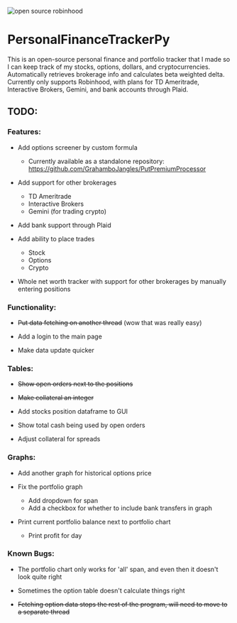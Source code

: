 ![open source robinhood](https://user-images.githubusercontent.com/36944031/111207293-d1bc3980-859f-11eb-9b5e-7f8ead97fc0d.PNG)

# PersonalFinanceTrackerPy
This is an open-source personal finance and portfolio tracker that I made so I can keep track of my stocks, options, dollars, and cryptocurrencies. Automatically retrieves brokerage info and calculates beta weighted delta. Currently only supports Robinhood, with plans for TD Ameritrade, Interactive Brokers, Gemini, and bank accounts through Plaid.

## TODO:

### Features:

- Add options screener by custom formula
  - Currently available as a standalone repository: https://github.com/GrahamboJangles/PutPremiumProcessor

- Add support for other brokerages
  - TD Ameritrade
  - Interactive Brokers
  - Gemini (for trading crypto)
  
- Add bank support through Plaid

- Add ability to place trades
  - Stock
  - Options
  - Crypto

- Whole net worth tracker with support for other brokerages by manually entering positions

### Functionality:

- ~~Put data fetching on another thread~~ (wow that was really easy)

- Add a login to the main page

- Make data update quicker
  
### Tables:

- ~~Show open orders next to the positions~~

- ~~Make collateral an integer~~

- Add stocks position dataframe to GUI

- Show total cash being used by open orders

- Adjust collateral for spreads

### Graphs:

- Add another graph for historical options price

- Fix the portfolio graph
  - Add dropdown for span
  - Add a checkbox for whether to include bank transfers in graph 
  
- Print current portfolio balance next to portfolio chart
  - Print profit for day

### Known Bugs:
- The portfolio chart only works for 'all' span, and even then it doesn't look quite right

- Sometimes the option table doesn't calculate things right

- ~~Fetching option data stops the rest of the program, will need to move to a separate thread~~

